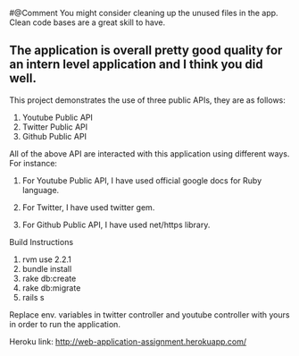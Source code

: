 #@Comment
You might consider cleaning up the unused files in the app. Clean code bases are a great skill to have. 

The application is overall pretty good quality for an intern level application and I think you did well.
---

This project demonstrates the use of three public APIs, they are as follows:
1. Youtube Public API
2. Twitter Public API
3. Github Public API

All of the above API are interacted with this application using different ways. For instance: 

1. For Youtube Public API, I have used official google docs for Ruby language.

2. For Twitter, I have used twitter gem.

3. For Github Public API, I have used net/https library.

Build Instructions

1. rvm use 2.2.1
2. bundle install
3. rake db:create
4. rake db:migrate
5. rails s

Replace env. variables in twitter controller and youtube controller with yours in order to run the application.

Heroku link: http://web-application-assignment.herokuapp.com/